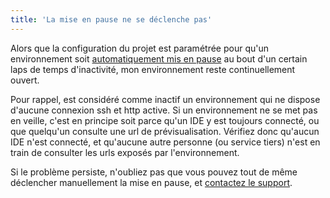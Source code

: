 ```yaml
---
title: 'La mise en pause ne se déclenche pas'
---
```


Alors que la configuration du projet est paramétrée pour qu'un environnement soit [automatiquement mis en pause](/configurer-son-projet/mise-en-sommeil#declenchement-automatique) au bout d'un certain laps de temps d'inactivité, mon environnement reste continuellement ouvert.

Pour rappel, est considéré comme inactif un environnement qui ne dispose d'aucune connexion ssh et http active. Si un environnement ne se met pas en veille, c'est en principe soit parce qu'un IDE y est toujours connecté, ou que quelqu'un consulte une url de prévisualisation. Vérifiez donc qu'aucun IDE n'est connecté, et qu'aucune autre personne (ou service tiers) n'est en train de consulter les urls exposés par l'environnement.

Si le problème persiste, n'oubliez pas que vous pouvez tout de même déclencher manuellement la mise en pause, et [contactez le support](/ressources-support/contact-support).